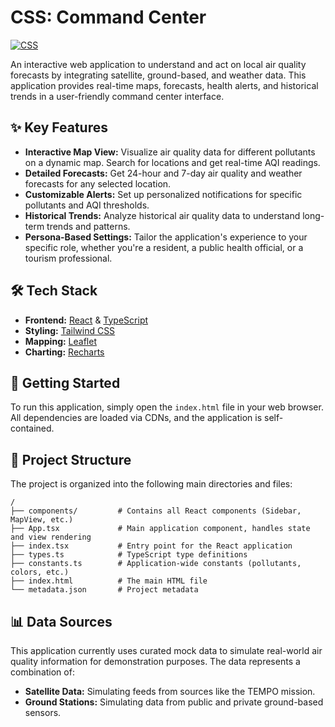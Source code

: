 # CSS: Command Center
[![CSS](https://img.youtube.com/vi/DvUbp3ltuQg/0.jpg)](https://www.youtube.com/watch?feature=shared&v=DvUbp3ltuQg)

An interactive web application to understand and act on local air quality forecasts by integrating satellite, ground-based, and weather data. This application provides real-time maps, forecasts, health alerts, and historical trends in a user-friendly command center interface.

## ✨ Key Features

*   **Interactive Map View:** Visualize air quality data for different pollutants on a dynamic map. Search for locations and get real-time AQI readings.
*   **Detailed Forecasts:** Get 24-hour and 7-day air quality and weather forecasts for any selected location.
*   **Customizable Alerts:** Set up personalized notifications for specific pollutants and AQI thresholds.
*   **Historical Trends:** Analyze historical air quality data to understand long-term trends and patterns.
*   **Persona-Based Settings:** Tailor the application's experience to your specific role, whether you're a resident, a public health official, or a tourism professional.

## 🛠️ Tech Stack

*   **Frontend:** [React](https://react.dev/) & [TypeScript](https://www.typescriptlang.org/)
*   **Styling:** [Tailwind CSS](https://tailwindcss.com/)
*   **Mapping:** [Leaflet](https://leafletjs.com/)
*   **Charting:** [Recharts](https://recharts.org/)

## 🚀 Getting Started

To run this application, simply open the `index.html` file in your web browser. All dependencies are loaded via CDNs, and the application is self-contained.

## 📂 Project Structure

The project is organized into the following main directories and files:

```
/
├── components/         # Contains all React components (Sidebar, MapView, etc.)
├── App.tsx             # Main application component, handles state and view rendering
├── index.tsx           # Entry point for the React application
├── types.ts            # TypeScript type definitions
├── constants.ts        # Application-wide constants (pollutants, colors, etc.)
├── index.html          # The main HTML file
└── metadata.json       # Project metadata
```

## 📊 Data Sources

This application currently uses curated mock data to simulate real-world air quality information for demonstration purposes. The data represents a combination of:
*   **Satellite Data:** Simulating feeds from sources like the TEMPO mission.
*   **Ground Stations:** Simulating data from public and private ground-based sensors.
